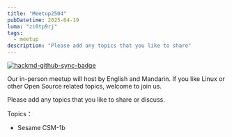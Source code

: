 ```yaml
---
title: "Meetup2504"
pubDatetime: 2025-04-19
luma: "zi0tp9rj"
tags:
  - meetup
description: "Please add any topics that you like to share"
---
```


[![hackmd-github-sync-badge](https://hackmd.io/gQ5X7PN0RN6zVD1KqpZEoQ/badge)](https://hackmd.io/gQ5X7PN0RN6zVD1KqpZEoQ)


Our in-person meetup will host by English and Mandarin.
If you like Linux or other Open Source related topics, welcome to join us.

Please add any topics that you like to share or discuss.

Topics：
- Sesame CSM-1b